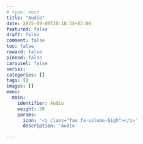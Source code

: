 ```yaml
---
# type: docs 
title: "Audio"
date: 2025-09-08T20:18:54+02:00
featured: false
draft: false
comment: false
toc: false
reward: false
pinned: false
carousel: false
series:
categories: []
tags: []
images: []
menu:
  main:
    identifier: Audio
    weight: 50
    params:
      icon: '<i class="fas fa-volume-high"></i>'
      description: 'Audio'

---
```

